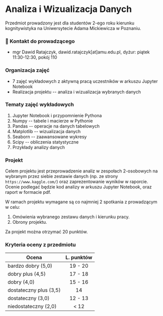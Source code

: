 # Analiza i Wizualizacja Danych

Przedmiot prowadzony jest dla studentów 2-ego roku kierunku kognitywistyka na Uniwersytecie Adama Mickiewicza w Poznaniu.

### :e-mail: Kontakt do prowadzącego

 * mgr Dawid Ratajczyk, dawid.ratajczyk[at]amu.edu.pl, dyżur: piątek 11:30-12:30, pokój 110


### Organizacja zajęć 

* 7 zajęć wykładowych z aktywną pracą uczestników w arkuszu Jupyter Notebook
* Realizacja projektu -- analiza i wizualizacja wybranych danych

### Tematy zajęć wykładowych

1. Jupyter Notebook i przypomnienie Pythona
2. Numpy -- tabele i macierze w Pythonie
3. Pandas -- operacje na danych tabelowych
4. Matplotlib -- wizualizacja danych
5. Seaborn -- zaawansowane wykresy
6. Scipy -- obliczenia statystyczne
7. Przykłady analizy danych

### Projekt

Celem projektu jest przeprowadzenie analiz w zespołach 2-osobowych na wybranym przez siebie zestawie danych (np. ze strony `https://www.kaggle.com/`) oraz zaprezentowanie wyników w raporcie. Ocenie podlegać będzie kod analizy w arkuszu Jupyter Notebook, oraz raport w formacie pdf. 

W ramach projektu wymagane są co najmniej 2 spotkania z prowadzącym w celu:
1. Omówienia wybranego zestawu danych i kierunku pracy.
2. Obrony projektu.

Za projekt można otrzymać 20 punktów. 

### Kryteria oceny z przedmiotu

| Ocena | L. punktów |
|------------------------|:---------:|
| bardzo dobry (5,0)     | 19 - 20    |
| dobry plus (4,5)       | 17 - 18 |
| dobry (4,0)            |  15 - 16  |
| dostateczny plus (3,5) | 14 |
| dostateczny (3,0)      | 12 - 13 |
| niedostateczny (2,0)   | < 12   |
